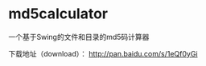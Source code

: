md5calculator
=============

一个基于Swing的文件和目录的md5码计算器


下载地址（download）： http://pan.baidu.com/s/1eQf0yGi
